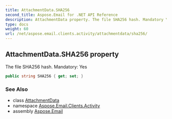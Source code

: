 ```yaml
---
title: AttachmentData.SHA256
second_title: Aspose.Email for .NET API Reference
description: AttachmentData property. The file SHA256 hash. Mandatory Yes
type: docs
weight: 60
url: /net/aspose.email.clients.activity/attachmentdata/sha256/
---
```

## AttachmentData.SHA256 property

The file SHA256 hash. Mandatory: Yes

```csharp
public string SHA256 { get; set; }
```

### See Also

* class [AttachmentData](../)
* namespace [Aspose.Email.Clients.Activity](../../attachmentdata/)
* assembly [Aspose.Email](../../../)


